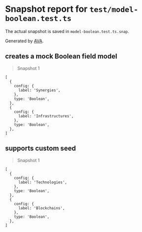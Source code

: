 # Snapshot report for `test/model-boolean.test.ts`

The actual snapshot is saved in `model-boolean.test.ts.snap`.

Generated by [AVA](https://avajs.dev).

## creates a mock Boolean field model

> Snapshot 1

    [
      {
        config: {
          label: 'Synergies',
        },
        type: 'Boolean',
      },
      {
        config: {
          label: 'Infrastructures',
        },
        type: 'Boolean',
      },
    ]

## supports custom seed

> Snapshot 1

    [
      {
        config: {
          label: 'Technologies',
        },
        type: 'Boolean',
      },
      {
        config: {
          label: 'Blockchains',
        },
        type: 'Boolean',
      },
    ]
